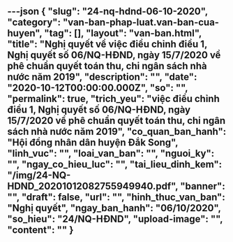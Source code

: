 ---json
{
    "slug": "24-nq-hdnd-06-10-2020",
    "category": "van-ban-phap-luat.van-ban-cua-huyen",
    "tag": [],
    "layout": "van-ban.html",
    "title": "Nghị quyết về việc điều chỉnh điều 1, Nghị quyết số 06/NQ-HĐND, ngày 15/7/2020 về phê chuẩn quyết toán thu, chi ngân sách nhà nước năm 2019",
    "description": "",
    "date": "2020-10-12T00:00:00.000Z",
    "so": "",
    "permalink": true,
    "trich_yeu": "việc điều chỉnh điều 1, Nghị quyết số 06/NQ-HĐND, ngày 15/7/2020 về phê chuẩn quyết toán thu, chi ngân sách nhà nước năm 2019",
    "co_quan_ban_hanh": "Hội đồng nhân dân huyện Đắk Song",
    "linh_vuc": "",
    "loai_van_ban": "",
    "nguoi_ky": "",
    "ngay_co_hieu_luc": "",
    "tai_lieu_dinh_kem": "/img/24-NQ-HDND_20201012082755949940.pdf",
    "banner": "",
    "draft": false,
    "url": "",
    "hinh_thuc_van_ban": "Nghị quyết",
    "ngay_ban_hanh": "06/10/2020",
    "so_hieu": "24/NQ-HĐND",
    "upload-image": "",
    "__content__": ""
}
---
